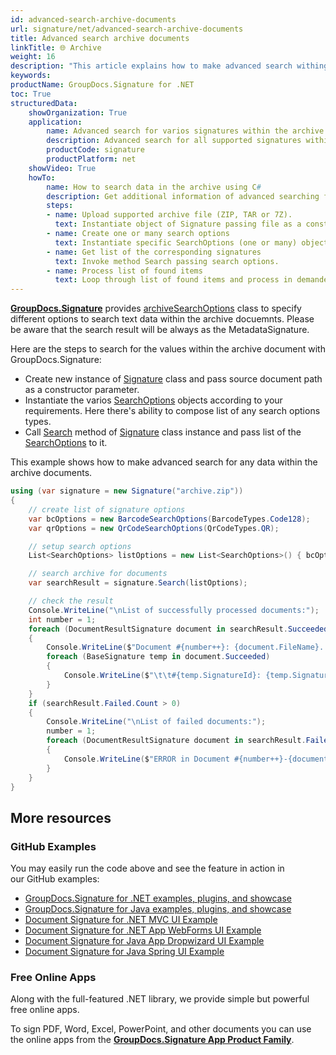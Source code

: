 ```yaml
---
id: advanced-search-archive-documents
url: signature/net/advanced-search-archive-documents
title: Advanced search archive documents
linkTitle: 🌐 Archive
weight: 16
description: "This article explains how to make advanced search withing the archive that contains several documents for any electronic signatures with GroupDocs.Signature API."
keywords: 
productName: GroupDocs.Signature for .NET 
toc: True
structuredData:
    showOrganization: True
    application:    
        name: Advanced search for varios signatures within the archive files in C#    
        description: Advanced search for all supported signatures within the archives fast and easily with C# language and GroupDocs.Signature for .NET APIs
        productCode: signature
        productPlatform: net 
    showVideo: True
    howTo:
        name: How to search data in the archive using C# 
        description: Get additional information of advanced searching for any signature data within the archive documents with C#
        steps:
        - name: Upload supported archive file (ZIP, TAR or 7Z).
          text: Instantiate object of Signature passing file as a constructor parameter. You can use either file path or file stream. 
        - name: Create one or many search options 
          text: Instantiate specific SearchOptions (one or many) object(s) providing all required data.
        - name: Get list of the corresponding signatures 
          text: Invoke method Search passing search options.
        - name: Process list of found items
          text: Loop through list of found items and process in demanded way.
---
```

[**GroupDocs.Signature**](https://products.groupdocs.com/signature/net) provides [archiveSearchOptions](https://reference.groupdocs.com/signature/net/groupdocs.signature.options/archivesearchoptions) class to specify different options to search text data within the archive docuemnts. 
Please be aware that the search result will be always as the MetadataSignature.

Here are the steps to search for the values within the archive document with GroupDocs.Signature:

* Create new instance of [Signature](https://reference.groupdocs.com/signature/net/groupdocs.signature/signature) class and pass source document path as a constructor parameter.
* Instantiate the varios [SearchOptions](https://reference.groupdocs.com/signature/net/groupdocs.signature.options/searchoptions) objects according to your requirements. Here there's ability to compose list of any search options types.
* Call [Search](https://reference.groupdocs.com/signature/net/groupdocs.signature/signature/search) method of [Signature](https://reference.groupdocs.com/signature/net/groupdocs.signature/signature) class instance and pass list of the [SearchOptions](https://reference.groupdocs.com/signature/net/groupdocs.signature.options/searchoptions) to it.

This example shows how to make advanced search for any data within the archive documents.

```csharp
using (var signature = new Signature("archive.zip"))
{
    // create list of signature options
    var bcOptions = new BarcodeSearchOptions(BarcodeTypes.Code128);
    var qrOptions = new QrCodeSearchOptions(QrCodeTypes.QR);

    // setup search options
    List<SearchOptions> listOptions = new List<SearchOptions>() { bcOptions, qrOptions };

    // search archive for documents
    var searchResult = signature.Search(listOptions);

    // check the result                
    Console.WriteLine("\nList of successfully processed documents:");
    int number = 1;
    foreach (DocumentResultSignature document in searchResult.Succeeded)
    {
        Console.WriteLine($"Document #{number++}: {document.FileName}. Processed: {document.ProcessingTime}, mls");
        foreach (BaseSignature temp in document.Succeeded)
        {
            Console.WriteLine($"\t\t#{temp.SignatureId}: {temp.SignatureType}");
        }
    }
    if (searchResult.Failed.Count > 0)
    {
        Console.WriteLine("\nList of failed documents:");
        number = 1;
        foreach (DocumentResultSignature document in searchResult.Failed)
        {
            Console.WriteLine($"ERROR in Document #{number++}-{document.FileName}: {document.ErrorMessage}, mls");
        }
    }
}
```

## More resources

### GitHub Examples

You may easily run the code above and see the feature in action in our GitHub examples:

* [GroupDocs.Signature for .NET examples, plugins, and showcase](https://github.com/groupdocs-signature/GroupDocs.Signature-for-.NET)
* [GroupDocs.Signature for Java examples, plugins, and showcase](https://github.com/groupdocs-signature/GroupDocs.Signature-for-Java)
* [Document Signature for .NET MVC UI Example](https://github.com/groupdocs-signature/GroupDocs.Signature-for-.NET-MVC)
* [Document Signature for .NET App WebForms UI Example](https://github.com/groupdocs-signature/GroupDocs.Signature-for-.NET-WebForms)
* [Document Signature for Java App Dropwizard UI Example](https://github.com/groupdocs-signature/GroupDocs.Signature-for-Java-Dropwizard)
* [Document Signature for Java Spring UI Example](https://github.com/groupdocs-signature/GroupDocs.Signature-for-Java-Spring)

### Free Online Apps

Along with the full-featured .NET library, we provide simple but powerful free online apps.

To sign PDF, Word, Excel, PowerPoint, and other documents you can use the online apps from the **[GroupDocs.Signature App Product Family](https://products.groupdocs.app/signature/family)**.
